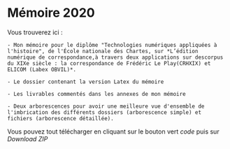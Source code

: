 # Mémoire 2020

Vous trouverez ici :

	- Mon mémoire pour le diplôme "Technologies numériques appliquées à l'histoire", de l'École nationale des Chartes, sur *L’édition numérique de correspondance,à travers deux applications sur descorpus du XIXe siècle : la correspondance de Frédéric Le Play(CRHXIX) et ELICOM (Labex OBVIL)*.
	
	- Le dossier contenant la version Latex du mémoire
	
	- Les livrables commentés dans les annexes de mon mémoire
	
	- Deux arborescences pour avoir une meilleure vue d'ensemble de l'imbrication des différents dossiers (arborescence simple) et fichiers (arborescence détaillée).


Vous pouvez tout télécharger en cliquant sur le bouton vert *code* puis sur *Download ZIP*
